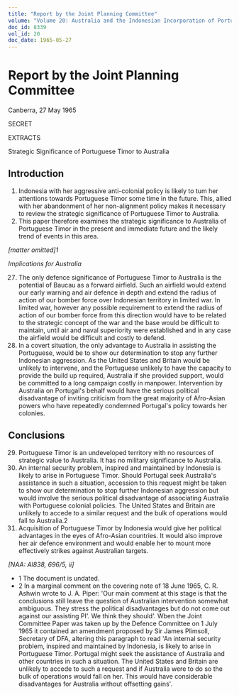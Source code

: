 ```yaml
---
title: "Report by the Joint Planning Committee"
volume: "Volume 20: Australia and the Indonesian Incorporation of Portuguese Timor, 1974-1976"
doc_id: 8339
vol_id: 20
doc_date: 1965-05-27
---
```


# Report by the Joint Planning Committee

Canberra, 27 May 1965

SECRET

EXTRACTS

Strategic Significance of Portuguese Timor to Australia

## Introduction

  1. Indonesia with her aggressive anti-colonial policy is likely to tum her attentions towards Portuguese Timor some time in the future. This, allied with her abandonment of her non-alignment policy makes it necessary to review the strategic significance of Portuguese Timor to Australia.
  2. This paper therefore examines the strategic significance to Australia of Portuguese Timor in the present and immediate future and the likely trend of events in this area.



_[matter omitted]1_

_Implications for Australia_

  27. The only defence significance of Portuguese Timor to Australia is the potential of Baucau as a forward airfield. Such an airfield would extend our early warning and air defence in depth and extend the radius of action of our bomber force over Indonesian territory in limited war. In limited war, however any possible requirement to extend the radius of action of our bomber force from this direction would have to be related to the strategic concept of the war and the base would be difficult to maintain, until air and naval superiority were established and in any case the airfield would be difficult and costly to defend.
  28. In a covert situation, the only advantage to Australia in assisting the Portuguese, would be to show our determination to stop any further Indonesian aggression. As the United States and Britain would be unlikely to intervene, and the Portuguese unlikely to have the capacity to provide the build up required, Australia if she provided support, would be committed to a long campaign costly in manpower. Intervention by Australia on Portugal's behalf would have the serious political disadvantage of inviting criticism from the great majority of Afro-Asian powers who have repeatedly condemned Portugal's policy towards her colonies. 

## Conclusions

  29. Portuguese Timor is an undeveloped territory with no resources of strategic value to Australia. It has no military significance to Australia.
  30. An internal security problem, inspired and maintained by Indonesia is likely to arise in Portuguese Timor. Should Portugal seek Australia's assistance in such a situation, accession to this request might be taken to show our determination to stop further Indonesian aggression but would involve the serious political disadvantage of associating Australia with Portuguese colonial policies. The United States and Britain are unlikely to accede to a similar request and the bulk of operations would fall to Australia.2
  31. Acquisition of Portuguese Timor by Indonesia would give her political advantages in the eyes of Afro-Asian countries. It would also improve her air defence environment and would enable her to mount more effectively strikes against Australian targets.



_[NAA: Al838, 696/5, ii]_

  * 1 The document is undated. 
  * 2 In a marginal comment on the covering note of 18 June 1965, C. R. Ashwin wrote to J. A. Piper: 'Our main comment at this stage is that the conclusions still leave the question of Australian intervention somewhat ambiguous. They stress the political disadvantages but do not come out against our assisting PI'. We think they should'. Wben the Joint Committee Paper was taken up by the Defence Committee on 1 July 1965 it contained an amendment proposed by Sir James Plimsoll, Secretary of DFA, altering this paragraph to read 'An internal security problem, inspired and maintained by Indonesia, is likely to arise in Portuguese Timor. Portugal might seek the assistance of Australia and other countries in such a situation. The United States and Britain are unlikely to accede to such a request and if Australia were to do so the bulk of operations would fall on her. This would have considerable disadvantages for Australia without offsetting gains'. 


